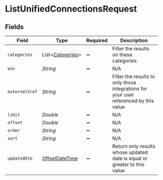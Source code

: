 # ListUnifiedConnectionsRequest


## Fields

| Field                                                                                     | Type                                                                                      | Required                                                                                  | Description                                                                               |
| ----------------------------------------------------------------------------------------- | ----------------------------------------------------------------------------------------- | ----------------------------------------------------------------------------------------- | ----------------------------------------------------------------------------------------- |
| `categories`                                                                              | List<[Categories](../../models/operations/Categories.md)>                                 | :heavy_minus_sign:                                                                        | Filter the results on these categories                                                    |
| `env`                                                                                     | *String*                                                                                  | :heavy_minus_sign:                                                                        | N/A                                                                                       |
| `externalXref`                                                                            | *String*                                                                                  | :heavy_minus_sign:                                                                        | Filter the results to only those integrations for your user referenced by this value      |
| `limit`                                                                                   | *Double*                                                                                  | :heavy_minus_sign:                                                                        | N/A                                                                                       |
| `offset`                                                                                  | *Double*                                                                                  | :heavy_minus_sign:                                                                        | N/A                                                                                       |
| `order`                                                                                   | *String*                                                                                  | :heavy_minus_sign:                                                                        | N/A                                                                                       |
| `sort`                                                                                    | *String*                                                                                  | :heavy_minus_sign:                                                                        | N/A                                                                                       |
| `updatedGte`                                                                              | [OffsetDateTime](https://docs.oracle.com/javase/8/docs/api/java/time/OffsetDateTime.html) | :heavy_minus_sign:                                                                        | Return only results whose updated date is equal or greater to this value                  |